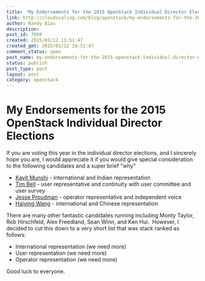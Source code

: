 ```yaml
---
title: 'My Endorsements for the 2015 OpenStack Individual Director Elections'
link: http://cloudscaling.com/blog/openstack/my-endorsements-for-the-2015-openstack-individual-director-elections/
author: Randy Bias
description: 
post_id: 7699
created: 2015/01/12 11:51:47
created_gmt: 2015/01/12 19:51:47
comment_status: open
post_name: my-endorsements-for-the-2015-openstack-individual-director-elections
status: publish
post_type: post
layout: post
category: openstack
---
```


# My Endorsements for the 2015 OpenStack Individual Director Elections

If you are voting this year in the individual director elections, and I sincerely hope you are, I would appreciate it if you would give special consideration to the following candidates and a super brief "why"

  * [Kavit Munshi](http://www.openstack.org/community/members/profile/139) \- international and Indian representation
  * [Tim Bell](http://www.openstack.org/community/members/profile/88) \- user representative and continuity with user committee and user survey
  * [Jesse Proudman](http://www.openstack.org/community/members/profile/12030) \- operator representative and independent voice
  * [Haiying Wang](http://www.openstack.org/community/members/profile/14611) \- international and Chinese representation

There are many other fantastic candidates running including Monty Taylor, Rob Hirschfeld, Alex Freedland, Sean Winn, and Ken Hui.  However, I decided to cut this down to a very short list that was stack ranked as follows:

  * International representation (we need more)
  * User representation (we need more)
  * Operator representation (we need more)

Good luck to everyone.